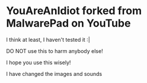 # YouAreAnIdiot forked from MalwarePad on YouTube

I think at least, I haven't tested it :|

DO NOT use this to harm anybody else!

I hope you use this wisely!

I have changed the images and sounds
